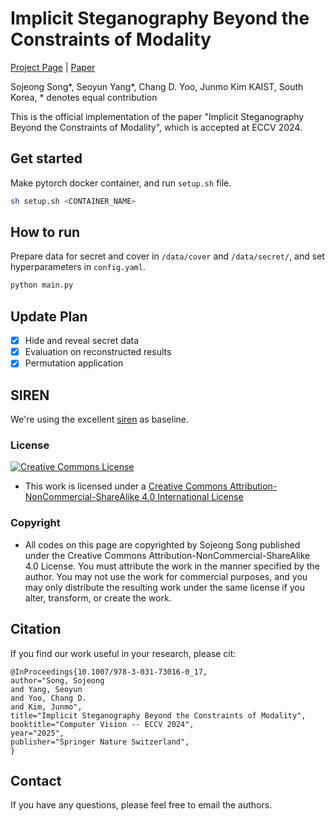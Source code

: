 # Implicit Steganography Beyond the Constraints of Modality

[Project Page](https://inrsteg.github.io/) | [Paper](https://arxiv.org/abs/2312.05496)

Sojeong Song*, Seoyun Yang*, Chang D. Yoo, Junmo Kim
KAIST, South Korea, * denotes equal contribution

This is the official implementation of the paper "Implicit Steganography Beyond the Constraints of Modality", which is accepted at ECCV 2024.

## Get started
Make pytorch docker container, and run `setup.sh` file.
```bash
sh setup.sh <CONTAINER_NAME>
```

## How to run
Prepare data for secret and cover in `/data/cover` and `/data/secret/`, and set hyperparameters in `config.yaml`.

```bash
python main.py
```

## Update Plan
- [X] Hide and reveal secret data
- [X] Evaluation on reconstructed results
- [X] Permutation application

## SIREN
We're using the excellent [siren](https://github.com/vsitzmann/siren/tree/master?tab=readme-ov-file) as baseline.

### License
<a rel="license" href="http://creativecommons.org/licenses/by-nc-sa/4.0/"><img alt="Creative Commons License" style="border-width:0" src="https://i.creativecommons.org/l/by-nc-sa/4.0/88x31.png" /></a>
- This work is licensed under a [Creative Commons Attribution-NonCommercial-ShareAlike 4.0 International License](http://creativecommons.org/licenses/by-nc-sa/4.0/)

### Copyright
- All codes on this page are copyrighted by Sojeong Song published under the Creative Commons Attribution-NonCommercial-ShareAlike 4.0 License. You must attribute the work in the manner specified by the author. You may not use the work for commercial purposes, and you may only distribute the resulting work under the same license if you alter, transform, or create the work.

## Citation
If you find our work useful in your research, please cit:

```
@InProceedings{10.1007/978-3-031-73016-0_17,
author="Song, Sojeong
and Yang, Seoyun
and Yoo, Chang D.
and Kim, Junmo",
title="Implicit Steganography Beyond the Constraints of Modality",
booktitle="Computer Vision -- ECCV 2024",
year="2025",
publisher="Springer Nature Switzerland",
}
```

## Contact
If you have any questions, please feel free to email the authors.
